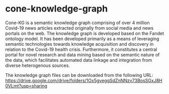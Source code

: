 # cone-knowledge-graph

Cone-KG is a semantic knowledge graph comprising of over 4 million Covid-19 news articles extracted originally from social media and news portals on the web. The knowledge graph is developed based on the Fandet ontology model. It has been developed primarily as a means of leveraging semantic technologies towards knowledge acquisition and discovery in relation to the Covid-19 health crisis. Furthermore, it constitutes a central portal for novel research and data mining based on the semantic nature of the data, which facilitates automated data linkage and integration from diverse heterogenous sources.

The knowledge graph files can be downloaded from the following URL: https://drive.google.com/drive/folders/1Ox5gveggSdZnNNzv73BosSGxJ8H0VLmt?usp=sharing
